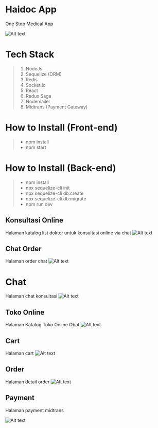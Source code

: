 # Haidoc App

One Stop Medical App

![Alt text](https://res.cloudinary.com/dfbcal2eb/image/upload/v1709606052/c7c8jiqmh25iwuuet1cs.png "a title")

# Tech Stack

> 1. NodeJs
> 2. Sequelize (ORM)
> 3. Redis
> 4. Socket.io
> 5. React
> 6. Redux Saga
> 7. Nodemailer
> 8. Midtrans (Payment Gateway)

# How to Install (Front-end)

> - npm install
> - npm start

# How to Install (Back-end)

> - npm install
> - npx sequelize-cli init
> - npx sequelize-cli db:create
> - npx sequelize-cli db:migrate
> - npm run dev

## Konsultasi Online

Halaman katalog list dokter untuk konsultasi online via chat
![Alt text](https://res.cloudinary.com/dfbcal2eb/image/upload/v1709606772/x2mxq8t6vf7ttdfdsndx.png "a title")

## Chat Order

Halaman order chat
![Alt text](https://res.cloudinary.com/dfbcal2eb/image/upload/v1709608262/kdqmvluwvvv9xxzjmvfp.png "a title")

# Chat

Halaman chat konsultasi
![Alt text](https://res.cloudinary.com/dfbcal2eb/image/upload/v1709608734/rqtdglmbaenqwsm9ens9.png "a title")

## Toko Online

Halaman Katalog Toko Online Obat
![Alt text](https://res.cloudinary.com/dfbcal2eb/image/upload/v1709606425/jjtuh4cnar31ou5djlq7.png "a title")

## Cart

Halaman cart
![Alt text](https://res.cloudinary.com/dfbcal2eb/image/upload/v1709607468/z5nsb9djv24hmwqmd4vm.png "a title")

## Order

Halaman detail order
![Alt text](https://res.cloudinary.com/dfbcal2eb/image/upload/v1709607682/utoosds7kg6zosovna8c.png "a title")

## Payment

Halaman payment midtrans

![Alt text](https://res.cloudinary.com/dfbcal2eb/image/upload/v1709608997/dg2tgwvayzjjzsi3xynt.png "a title")
